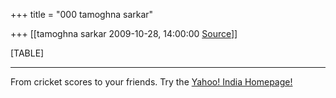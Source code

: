 +++
title = "000 tamoghna sarkar"

+++
[[tamoghna sarkar	2009-10-28, 14:00:00 [Source](https://groups.google.com/g/bvparishat/c/LM3UAD5C32w)]]



[TABLE]

  

------------------------------------------------------------------------

From cricket scores to your friends. Try the [Yahoo! India Homepage!](http://in.rd.yahoo.com/tagline_metro_4/*http://in.yahoo.com/trynew)

